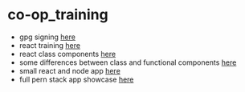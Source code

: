 # co-op_training

- gpg signing [here](https://code.il2.dso.mil/help/user/project/repository/gpg_signed_commits/index.md)
- react training [here](https://legacy.reactjs.org/docs/hello-world.html)
- react class components [here](https://www.w3schools.com/react/react_class.asp)
- some differences between class and functional components [here](https://www.twilio.com/blog/react-choose-functional-components)
- small react and node app [here](https://www.freecodecamp.org/news/how-to-create-a-react-app-with-a-node-backend-the-complete-guide/)
- full pern stack app showcase [here](https://medium.com/bb-tutorials-and-thoughts/how-to-develop-and-build-pern-stack-4fc18a1e5937)
